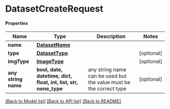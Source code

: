 # DatasetCreateRequest

#### Properties
Name | Type | Description | Notes
------------ | ------------- | ------------- | -------------
**name** | [**DatasetName**](DatasetName.md) |  | 
**type** | [**DatasetType**](DatasetType.md) |  | [optional] 
**imgType** | [**ImageType**](ImageType.md) |  | [optional] 
**any string name** | **bool, date, datetime, dict, float, int, list, str, none_type** | any string name can be used but the value must be the correct type | [optional]

[[Back to Model list]](../README.md#documentation-for-models) [[Back to API list]](../README.md#documentation-for-api-endpoints) [[Back to README]](../README.md)

